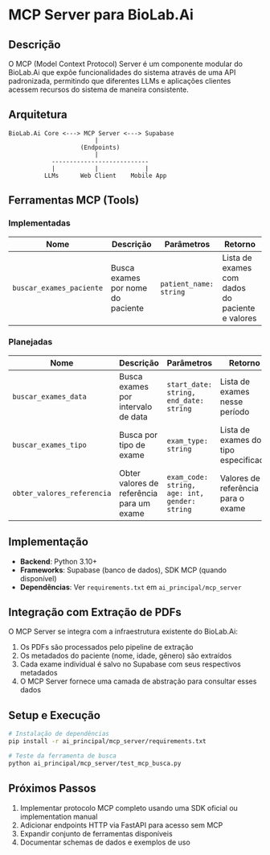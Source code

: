 # MCP Server para BioLab.Ai

## Descrição

O MCP (Model Context Protocol) Server é um componente modular do BioLab.Ai que expõe funcionalidades do sistema através de uma API padronizada, permitindo que diferentes LLMs e aplicações clientes acessem recursos do sistema de maneira consistente.

## Arquitetura

```
BioLab.Ai Core <---> MCP Server <---> Supabase
                        |
                    (Endpoints)
                        |
            ---------------------------
            |           |             |
          LLMs      Web Client    Mobile App
```

## Ferramentas MCP (Tools)

### Implementadas

| Nome | Descrição | Parâmetros | Retorno |
|------|-----------|------------|---------|
| `buscar_exames_paciente` | Busca exames por nome do paciente | `patient_name: string` | Lista de exames com dados do paciente e valores |

### Planejadas

| Nome | Descrição | Parâmetros | Retorno |
|------|-----------|------------|---------|
| `buscar_exames_data` | Busca exames por intervalo de data | `start_date: string, end_date: string` | Lista de exames nesse período |
| `buscar_exames_tipo` | Busca por tipo de exame | `exam_type: string` | Lista de exames do tipo especificado |
| `obter_valores_referencia` | Obter valores de referência para um exame | `exam_code: string, age: int, gender: string` | Valores de referência para o exame |

## Implementação

- **Backend**: Python 3.10+
- **Frameworks**: Supabase (banco de dados), SDK MCP (quando disponível)
- **Dependências**: Ver `requirements.txt` em `ai_principal/mcp_server`

## Integração com Extração de PDFs

O MCP Server se integra com a infraestrutura existente do BioLab.Ai:

1. Os PDFs são processados pelo pipeline de extração
2. Os metadados do paciente (nome, idade, gênero) são extraídos 
3. Cada exame individual é salvo no Supabase com seus respectivos metadados
4. O MCP Server fornece uma camada de abstração para consultar esses dados

## Setup e Execução

```bash
# Instalação de dependências
pip install -r ai_principal/mcp_server/requirements.txt

# Teste da ferramenta de busca
python ai_principal/mcp_server/test_mcp_busca.py
```

## Próximos Passos

1. Implementar protocolo MCP completo usando uma SDK oficial ou implementation manual
2. Adicionar endpoints HTTP via FastAPI para acesso sem MCP
3. Expandir conjunto de ferramentas disponíveis
4. Documentar schemas de dados e exemplos de uso
